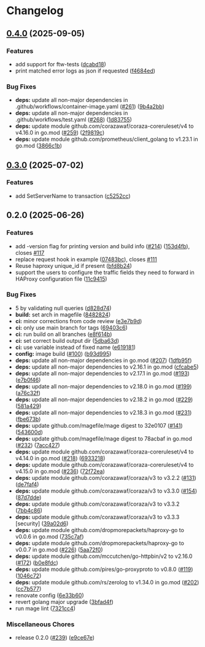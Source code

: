 # Changelog

## [0.4.0](https://github.com/corazawaf/coraza-spoa/compare/v0.3.0...v0.4.0) (2025-09-05)


### Features

* add support for ftw-tests ([dcabd18](https://github.com/corazawaf/coraza-spoa/commit/dcabd18b68987111d28e93df7af69a70e59990ef))
* print matched error logs as json if requested ([f4684ed](https://github.com/corazawaf/coraza-spoa/commit/f4684ededd43455fe0592fad5cb34814e1130854))


### Bug Fixes

* **deps:** update all non-major dependencies in .github/workflows/container-image.yaml ([#261](https://github.com/corazawaf/coraza-spoa/issues/261)) ([9b4a2bb](https://github.com/corazawaf/coraza-spoa/commit/9b4a2bb3a7f99f9c5167ef79d6fcb1d7545e50b6))
* **deps:** update all non-major dependencies in .github/workflows/test.yaml ([#268](https://github.com/corazawaf/coraza-spoa/issues/268)) ([1d83755](https://github.com/corazawaf/coraza-spoa/commit/1d83755b6b44c06ba9a68b9aa315043cf7d8a899))
* **deps:** update module github.com/corazawaf/coraza-coreruleset/v4 to v4.16.0 in go.mod ([#259](https://github.com/corazawaf/coraza-spoa/issues/259)) ([2f9819c](https://github.com/corazawaf/coraza-spoa/commit/2f9819c769d9b52afcb3becc78bfed79ce148f39))
* **deps:** update module github.com/prometheus/client_golang to v1.23.1 in go.mod ([3866c1b](https://github.com/corazawaf/coraza-spoa/commit/3866c1bcc1ca96e7013fc6d87b7ab395724cb0b0))

## [0.3.0](https://github.com/corazawaf/coraza-spoa/compare/v0.2.0...v0.3.0) (2025-07-02)


### Features

* add SetServerName to transaction ([c5252cc](https://github.com/corazawaf/coraza-spoa/commit/c5252cc794600345c028de58f3047baedf732300))

## 0.2.0 (2025-06-26)


### Features

* add -version flag for printing version and build info ([#214](https://github.com/corazawaf/coraza-spoa/issues/214)) ([153d4fb](https://github.com/corazawaf/coraza-spoa/commit/153d4fb4677ed0ea4bedfb15cc6469ab89cb17ec)), closes [#117](https://github.com/corazawaf/coraza-spoa/issues/117)
* replace request hook in example ([07483bc](https://github.com/corazawaf/coraza-spoa/commit/07483bc005c0c9b28aed8f0e0cdb2cd595339ef6)), closes [#111](https://github.com/corazawaf/coraza-spoa/issues/111)
* Reuse haproxy unique_id if present ([bfd8b24](https://github.com/corazawaf/coraza-spoa/commit/bfd8b2466ecd6f52e7193a26250710ed803fe1ca))
* support the users to configure the traffic fields they need to forward in HAProxy configuration file ([11c9415](https://github.com/corazawaf/coraza-spoa/commit/11c9415375c76d9edfd43d711f2f9cfc890abe5d))


### Bug Fixes

* 5 by validating null queries ([d828d74](https://github.com/corazawaf/coraza-spoa/commit/d828d74f60896568c5bbf71eb0de045b986e8182))
* **build:** set arch in magefile ([8482824](https://github.com/corazawaf/coraza-spoa/commit/8482824b360c5d29c0d85296b55dfb22322c7439))
* **ci:** minor corrections from code review ([e3e7b9d](https://github.com/corazawaf/coraza-spoa/commit/e3e7b9df73ab5af3b67fb9705a9a3226cc25df5a))
* **ci:** only use main branch for tags ([69403c6](https://github.com/corazawaf/coraza-spoa/commit/69403c6b8a1124d30f37375cc03df3fb812a8fd7))
* **ci:** run build on all branches ([e8f614b](https://github.com/corazawaf/coraza-spoa/commit/e8f614ba55f49dbf965e7f10c90edb54d37dc9dd))
* **ci:** set correct build output dir ([5dba63d](https://github.com/corazawaf/coraza-spoa/commit/5dba63d9522688884cdad71c4d5ac643a698742c))
* **ci:** use variable instead of fixed name ([e619181](https://github.com/corazawaf/coraza-spoa/commit/e619181264be4ea9cc83463b165c6b0aeea132ec))
* **config:** image build ([#100](https://github.com/corazawaf/coraza-spoa/issues/100)) ([b93d995](https://github.com/corazawaf/coraza-spoa/commit/b93d995fca765c8f27db651fb57dafed84eec34a))
* **deps:** update all non-major dependencies in go.mod ([#207](https://github.com/corazawaf/coraza-spoa/issues/207)) ([1dfb95f](https://github.com/corazawaf/coraza-spoa/commit/1dfb95fad3a7efc7f40a71bef5dd4b47a16ce869))
* **deps:** update all non-major dependencies to v2.16.1 in go.mod ([cfcabe5](https://github.com/corazawaf/coraza-spoa/commit/cfcabe5b78150d0e953adcab945714fe32ac0978))
* **deps:** update all non-major dependencies to v2.17.1 in go.mod ([#193](https://github.com/corazawaf/coraza-spoa/issues/193)) ([e7b0f46](https://github.com/corazawaf/coraza-spoa/commit/e7b0f46dbb28d154e3938b2c8e0f4e118a580bc7))
* **deps:** update all non-major dependencies to v2.18.0 in go.mod ([#199](https://github.com/corazawaf/coraza-spoa/issues/199)) ([a76c32f](https://github.com/corazawaf/coraza-spoa/commit/a76c32fea62f4abbb20b7f3063d4f8f85a7bda4d))
* **deps:** update all non-major dependencies to v2.18.2 in go.mod ([#229](https://github.com/corazawaf/coraza-spoa/issues/229)) ([581a429](https://github.com/corazawaf/coraza-spoa/commit/581a429be6e556291afb8e6e3261c5b2962786d5))
* **deps:** update all non-major dependencies to v2.18.3 in go.mod ([#231](https://github.com/corazawaf/coraza-spoa/issues/231)) ([fbe673b](https://github.com/corazawaf/coraza-spoa/commit/fbe673bbf258eb0bb37a512ce335562be9dc0f08))
* **deps:** update github.com/magefile/mage digest to 32e0107 ([#141](https://github.com/corazawaf/coraza-spoa/issues/141)) ([543600d](https://github.com/corazawaf/coraza-spoa/commit/543600d94a5f331786a84c00a99da17a37abad09))
* **deps:** update github.com/magefile/mage digest to 78acbaf in go.mod ([#232](https://github.com/corazawaf/coraza-spoa/issues/232)) ([7acc427](https://github.com/corazawaf/coraza-spoa/commit/7acc427f246bdb469aaba9fa75ce69ca7c660286))
* **deps:** update module github.com/corazawaf/coraza-coreruleset/v4 to v4.14.0 in go.mod ([#218](https://github.com/corazawaf/coraza-spoa/issues/218)) ([6933218](https://github.com/corazawaf/coraza-spoa/commit/6933218a419f34996d3c6e83fdae1a8ce27360bf))
* **deps:** update module github.com/corazawaf/coraza-coreruleset/v4 to v4.15.0 in go.mod ([#236](https://github.com/corazawaf/coraza-spoa/issues/236)) ([72f72ea](https://github.com/corazawaf/coraza-spoa/commit/72f72ea27c7e202386e2bca2acd85321bfaa8acb))
* **deps:** update module github.com/corazawaf/coraza/v3 to v3.2.2 ([#131](https://github.com/corazawaf/coraza-spoa/issues/131)) ([de7faf4](https://github.com/corazawaf/coraza-spoa/commit/de7faf458f041a24b1dc9c391bc7d6a9d4ea1caa))
* **deps:** update module github.com/corazawaf/coraza/v3 to v3.3.0 ([#154](https://github.com/corazawaf/coraza-spoa/issues/154)) ([87d7dde](https://github.com/corazawaf/coraza-spoa/commit/87d7dde4fa95dc03a5c7aa5cb549c94943a33024))
* **deps:** update module github.com/corazawaf/coraza/v3 to v3.3.2 ([7bb4c86](https://github.com/corazawaf/coraza-spoa/commit/7bb4c86ee715ded8e28c5fd23093a4dcb704148b))
* **deps:** update module github.com/corazawaf/coraza/v3 to v3.3.3 [security] ([39a02d6](https://github.com/corazawaf/coraza-spoa/commit/39a02d68bd636a106859f2b6702268cb7d393a9b))
* **deps:** update module github.com/dropmorepackets/haproxy-go to v0.0.6 in go.mod ([735c7af](https://github.com/corazawaf/coraza-spoa/commit/735c7afb042e89d16d1c11922fae790210560e3a))
* **deps:** update module github.com/dropmorepackets/haproxy-go to v0.0.7 in go.mod ([#226](https://github.com/corazawaf/coraza-spoa/issues/226)) ([5aa72f0](https://github.com/corazawaf/coraza-spoa/commit/5aa72f0f3d3951cfa520d4545782c6402e9d43b0))
* **deps:** update module github.com/mccutchen/go-httpbin/v2 to v2.16.0 ([#172](https://github.com/corazawaf/coraza-spoa/issues/172)) ([b0e8fdc](https://github.com/corazawaf/coraza-spoa/commit/b0e8fdc1c7d4c9c119b24ab2cf5598a4ffd5a3b9))
* **deps:** update module github.com/pires/go-proxyproto to v0.8.0 ([#119](https://github.com/corazawaf/coraza-spoa/issues/119)) ([1046c72](https://github.com/corazawaf/coraza-spoa/commit/1046c725b17f056eae5e7e3334b357ac06be4662))
* **deps:** update module github.com/rs/zerolog to v1.34.0 in go.mod ([#202](https://github.com/corazawaf/coraza-spoa/issues/202)) ([cc7b577](https://github.com/corazawaf/coraza-spoa/commit/cc7b5772da1c203a9aa8f43d696c5b348b4f1e3c))
* renovate config ([6e33b60](https://github.com/corazawaf/coraza-spoa/commit/6e33b6016b87248e339e76620d980b95258f1e9e))
* revert golang major upgrade ([3bfad4f](https://github.com/corazawaf/coraza-spoa/commit/3bfad4f53b166be1c1711e6d6510e3d0f275ab77))
* run mage lint ([7321cc4](https://github.com/corazawaf/coraza-spoa/commit/7321cc460c8297e4eb03d66aaabf1a60495eee7c))


### Miscellaneous Chores

* release 0.2.0 ([#239](https://github.com/corazawaf/coraza-spoa/issues/239)) ([e9ce67e](https://github.com/corazawaf/coraza-spoa/commit/e9ce67e2b246de124b8dc0debefa352375ce284a))

